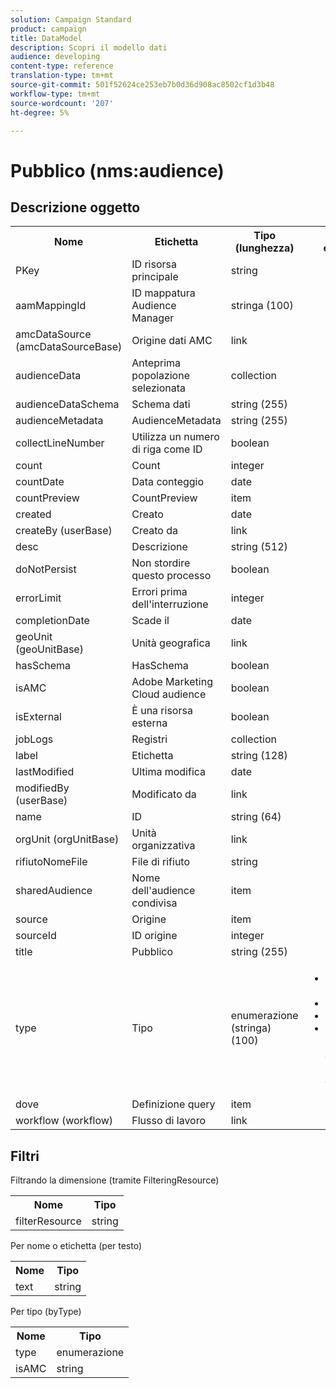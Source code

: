 ```yaml
---
solution: Campaign Standard
product: campaign
title: DataModel
description: Scopri il modello dati
audience: developing
content-type: reference
translation-type: tm+mt
source-git-commit: 501f52624ce253eb7b0d36d908ac8502cf1d3b48
workflow-type: tm+mt
source-wordcount: '207'
ht-degree: 5%

---
```



# Pubblico (nms:audience)

## Descrizione oggetto

<table>
               <tr>
                  <th>Nome</th>
                  <th>Etichetta</th>
                  <th>Tipo (lunghezza)</th>
                  <th>Valori di enumerazione</th>
               </tr>
               <tr>
                  <td>PKey</td>
                  <td>ID risorsa principale</td>
                  <td>string </td>
                  <td> </td>
               </tr>
               <tr>
                  <td>aamMappingId</td>
                  <td>ID mappatura Audience Manager </td>
                  <td>stringa (100)</td>
                  <td> </td>
               </tr>
               <tr>
                  <td>amcDataSource (amcDataSourceBase)</td>
                  <td>Origine dati AMC</td>
                  <td>link </td>
                  <td> </td>
               </tr>
               <tr>
                  <td>audienceData</td>
                  <td>Anteprima popolazione selezionata</td>
                  <td>collection </td>
                  <td> </td>
               </tr>
               <tr>
                  <td>audienceDataSchema</td>
                  <td>Schema dati</td>
                  <td>string (255)</td>
                  <td> </td>
               </tr>
               <tr>
                  <td>audienceMetadata</td>
                  <td>AudienceMetadata</td>
                  <td>string (255)</td>
                  <td> </td>
               </tr>
               <tr>
                  <td>collectLineNumber</td>
                  <td>Utilizza un numero di riga come ID</td>
                  <td>boolean </td>
                  <td> </td>
               </tr>
               <tr>
                  <td>count</td>
                  <td>Count</td>
                  <td>integer </td>
                  <td> </td>
               </tr>
               <tr>
                  <td>countDate</td>
                  <td>Data conteggio</td>
                  <td>date </td>
                  <td> </td>
               </tr>
               <tr>
                  <td>countPreview</td>
                  <td>CountPreview</td>
                  <td>item </td>
                  <td> </td>
               </tr>
               <tr>
                  <td>created</td>
                  <td>Creato</td>
                  <td>date </td>
                  <td> </td>
               </tr>
               <tr>
                  <td>createBy (userBase)</td>
                  <td>Creato da</td>
                  <td>link </td>
                  <td> </td>
               </tr>
               <tr>
                  <td>desc</td>
                  <td>Descrizione</td>
                  <td>string (512)</td>
                  <td> </td>
               </tr>
               <tr>
                  <td>doNotPersist</td>
                  <td>Non stordire questo processo</td>
                  <td>boolean </td>
                  <td> </td>
               </tr>
               <tr>
                  <td>errorLimit</td>
                  <td>Errori prima dell'interruzione</td>
                  <td>integer </td>
                  <td> </td>
               </tr>
               <tr>
                  <td>completionDate</td>
                  <td>Scade il</td>
                  <td>date </td>
                  <td> </td>
               </tr>
               <tr>
                  <td>geoUnit (geoUnitBase)</td>
                  <td>Unità geografica</td>
                  <td>link </td>
                  <td> </td>
               </tr>
               <tr>
                  <td>hasSchema</td>
                  <td>HasSchema</td>
                  <td>boolean </td>
                  <td> </td>
               </tr>
               <tr>
                  <td>isAMC</td>
                  <td>Adobe Marketing Cloud audience</td>
                  <td>boolean </td>
                  <td> </td>
               </tr>
               <tr>
                  <td>isExternal</td>
                  <td>È una risorsa esterna</td>
                  <td>boolean </td>
                  <td> </td>
               </tr>
               <tr>
                  <td>jobLogs</td>
                  <td>Registri</td>
                  <td>collection </td>
                  <td> </td>
               </tr>
               <tr>
                  <td>label</td>
                  <td>Etichetta</td>
                  <td>string (128)</td>
                  <td> </td>
               </tr>
               <tr>
                  <td>lastModified</td>
                  <td>Ultima modifica</td>
                  <td>date </td>
                  <td> </td>
               </tr>
               <tr>
                  <td>modifiedBy (userBase)</td>
                  <td>Modificato da</td>
                  <td>link </td>
                  <td> </td>
               </tr>
               <tr>
                  <td>name</td>
                  <td>ID</td>
                  <td>string (64)</td>
                  <td> </td>
               </tr>
               <tr>
                  <td>orgUnit (orgUnitBase)</td>
                  <td>Unità organizzativa</td>
                  <td>link </td>
                  <td> </td>
               </tr>
               <tr>
                  <td>rifiutoNomeFile</td>
                  <td>File di rifiuto</td>
                  <td>string </td>
                  <td> </td>
               </tr>
               <tr>
                  <td>sharedAudience</td>
                  <td>Nome dell'audience condivisa</td>
                  <td>item </td>
                  <td> </td>
               </tr>
               <tr>
                  <td>source</td>
                  <td>Origine</td>
                  <td>item </td>
                  <td> </td>
               </tr>
               <tr>
                  <td>sourceId</td>
                  <td>ID origine</td>
                  <td>integer </td>
                  <td> </td>
               </tr>
               <tr>
                  <td>title</td>
                  <td>Pubblico</td>
                  <td>string (255)</td>
                  <td> </td>
               </tr>
               <tr>
                  <td>type</td>
                  <td>Tipo</td>
                  <td>enumerazione (stringa) (100)</td>
                  <td>
                     <ul>
                        <li>Query - query - query</li>
                        <li>Elenco - elenco</li>
                        <li>File - file - file</li>
                        <li>VALORE INVALID - __Invalid_value__ - __Invalid_value___</li>
                     </ul>
                  </td>
               </tr>
               <tr>
                  <td>dove</td>
                  <td>Definizione query</td>
                  <td>item </td>
                  <td> </td>
               </tr>
               <tr>
                  <td>workflow (workflow)</td>
                  <td>Flusso di lavoro</td>
                  <td>link </td>
                  <td> </td>
               </tr>
            </table>

## Filtri

Filtrando la dimensione (tramite FilteringResource)

<table>
    <tr>
    <th>Nome</th>
    <th>Tipo</th>
    </tr>
    <tr>
    <td>filterResource</td>
    <td>string</td>
    </tr>
</table>

Per nome o etichetta (per testo)

<table>
    <tr>
    <th>Nome</th>
    <th>Tipo</th>
    </tr>
    <tr>
    <td>text</td>
    <td>string</td>
    </tr>
</table>

Per tipo (byType)

<table>
    <tr>
    <th>Nome</th>
    <th>Tipo</th>
    </tr>
    <tr>
    <td>type</td>
    <td>enumerazione</td>
    </tr>
    <tr>
    <td>isAMC</td>
    <td>string</td>
    </tr>
</table>